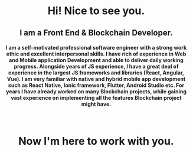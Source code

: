
<h1 align="center">Hi! Nice to see you.</h1>
<h2 align="center">I am a Front End & Blockchain Developer.</h2>

<h4 align="center">I am a self-motivated professional software engineer with a strong work ethic and excellent interpersonal skills.
I have rich of experience in Web and Mobile application Development and able to deliver daily working progress.
Alongside years of JS experience, I have a great deal of experience in the largest JS frameworks and libraries (React, Angular, Vue).
I am very familiar with native and hybrid mobile app development such as React Native, Ionic framework, Flutter, Android Studio etc.
For years I have already worked on many Blockchain projects, while gaining vast experience on implementing all the features Blockchain project might have.</h4>

<br/>
<h1 align="center">Now I'm here to work with you.</h1>


